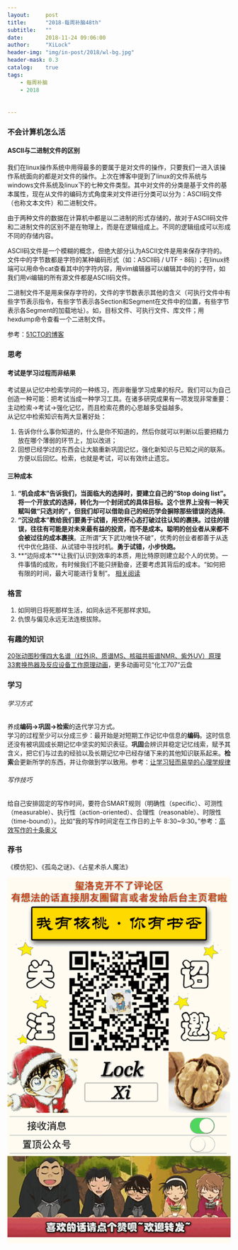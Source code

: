 ```yaml
---
layout:     post
title:      "2018-每周补脑48th"
subtitle:   ""
date:       2018-11-24 09:06:00
author:     "XiLock"
header-img: "img/in-post/2018/wl-bg.jpg"
header-mask: 0.3
catalog:    true
tags:
    - 每周补脑
    - 2018


---
```

### 不会计算机怎么活
#### ASCII与二进制文件的区别
我们在linux操作系统中用得最多的要属于是对文件的操作，只要我们一进入该操作系统面向的都是对文件的操作。上次在博客中提到了linux的文件系统与windows文件系统及linux下的七种文件类型。其中对文件的分类是基于文件的基本属性，现在从文件的编码方式角度来对文件进行分类可以分为：ASCII码文件（也称文本文件）和二进制文件。

由于两种文件的数据在计算机中都是以二进制的形式存储的，故对于ASCII码文件和二进制文件的区别不是在物理上，而是在逻辑组成上。不同的逻辑组成可以形成不同的存储内容。

ASCII码文件是一个模糊的概念，但绝大部分认为ASCII文件是用来保存字符的。文件中的字节数都是字符的某种编码形式（如：ASCII码 / UTF - 8码）；在linux终端可以用命令cat查看其中的字符内容，用vim编辑器可以编辑其中的的字符，如我们用vi编辑的所有源文件都是ASCII码文件。

二进制文件不是用来保存字符的，文件的字节数表示其他的含义（可执行文件中有些字节表示指令，有些字节表示各Section和Segment在文件中的位置，有些字节表示各Segment的加载地址）。如，目标文件、可执行文件、库文件；用hexdump命令查看一个二进制文件。

参考：[51CTO的博客](http://blog.51cto.com/7905648/1298447)

### 思考
#### 考试是学习过程而非结果
考试是从记忆中检索学问的一种练习，而非衡量学习成果的标尺。我们可以为自己创造一种可能：把考试当成一种学习工具。在诸多研究成果有一项发现非常重要：主动检索$\rightarrow$考试$\rightarrow$强化记忆，而且检索花费的心思越多受益越多。  
从记忆中检索知识有两大显著好处：  
1. 告诉你什么事你知道的，什么是你不知道的，然后你就可以判断以后要把精力放在哪个薄弱的环节上，加以改进；
1. 回想已经学过的东西会让大脑重新巩固记忆，强化新知识与已知之间的联系。方便以后回忆。检索，也就是考试，可以有效终止遗忘。
#### 三种成本
1. **“机会成本”**告诉我们，当面临大的选择时，要建立自己的“Stop doing list”。将一个开放式的选择，转化为一个封闭式的具体目标。这个世界上没有一种天赋叫做“只选对的”，但我们却可以借助自己的经历学会**摒除那些错误的选择**。
1. **“沉没成本”**教给我们要勇于试错，用空杯心态打破过往认知的裹挟。过往的错误，往往有可能是对未来最有益的投资，而不是成本。聪明的创业者从来都**不会被过往的成本裹挟**。正所谓“天下武功唯快不破”，优秀的创业者都善于从迭代中优化路径、从试错中寻找时机。**勇于试错，小步快跑。**
1. **“边际成本”**让我们认识到效率的本质，用比特原则建立起个人的优势。一件事情的成败，有时候我们不能只拼勤奋，还要考虑其背后的成本。“如何把有限的时间，最大可能进行复制”。
[相关阅读](https://mp.weixin.qq.com/s?__biz=MzA3OTI2NTEwOQ==&mid=2651701295&idx=4&sn=30b9f35d2fe995352c70494926854e9d&chksm=844f4c15b338c503894f7711bc8faa7afbfafe325d0a4fe7b5278090e6a05c7cee3846895592&mpshare=1&scene=24&srcid=#rd)  

### 格言
1. 如同明日将死那样生活，如同永远不死那样求知。
1. 仇恨与偏见永远无法连根拔除。

### 有趣的知识
[20张动图秒懂四大名谱（红外IR、质谱MS、核磁共振谱NMR、紫外UV）原理](http://www.cnpowdertech.com/2017/fentibiaozheng_0320/20900.html)  
[33套换热器及反应设备工作原理动画](http://mp.weixin.qq.com/s?__biz=MzA4NDQxMDMwOA==&mid=2653198620&idx=1&sn=c9c74247fc63108ff1bb05edf2ef9956&chksm=843793b7b3401aa19642ec48d242093ec1bb42ba30ed9546cf3711e16459a55d96f13f445fc2&scene=0#rd)，更多动画可见“化工707”云盘  


### 学习
###### 学习方式
养成**编码$\rightarrow$巩固$\rightarrow$检索**的迭代学习方式。  
学习的过程至少可以分成三步：最开始是对短期工作记忆中信息的**编码**。这时信息还没有被巩固成长期记忆中坚实的知识表征。**巩固**会辨识并稳定记忆线索，赋予其含义，把它们与过去的经验以及长期记忆中已经存储下来的其他知识联系起来。**检索**会更新所学的东西，并让你做到学以致用。参考：[让学习轻而易举的心理学规律](https://mp.weixin.qq.com/s?__biz=MjM5NjA3OTM0MA==&mid=2655713655&idx=2&sn=b45afcd133995a962e8057c70dd0485a&chksm=bd50eaf48a2763e2311dcf7268794b43bc9834496c78b892e44ac7874125cd8063725074bee4&mpshare=1&scene=24&srcid=#rd)
###### 写作技巧
给自己安排固定的写作时间，要符合SMART规则（明确性（specific）、可测性（measurable）、执行性（action-oriented）、合理性（reasonable）、时限性（time-bound））。比如“我的写作时间定在工作日的上午 8:30~9:30。”参考：[高效写作的十条奥义](https://mp.weixin.qq.com/s?__biz=MzA5NDkzNjIwMg==&mid=2651674867&idx=1&sn=3cae4fab83cbb1c50230a35d841a43d6&chksm=8bbef516bcc97c0032cab8fbf337bf66438ab9f6456315425a8ed709f95b5f72bae6a8de65bd&mpshare=1&scene=24&srcid=#rd)

### 荐书
《模仿犯》、《孤岛之谜》、《占星术杀人魔法》


![](/img/wc-tail.GIF)
